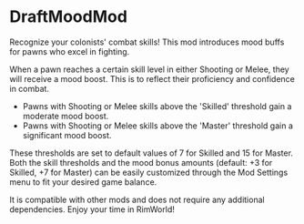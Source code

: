 # DraftMoodMod

Recognize your colonists' combat skills! This mod introduces mood buffs for pawns who excel in fighting.

When a pawn reaches a certain skill level in either Shooting or Melee, they will receive a mood boost. This is to reflect their proficiency and confidence in combat.

- Pawns with Shooting or Melee skills above the 'Skilled' threshold gain a moderate mood boost.
- Pawns with Shooting or Melee skills above the 'Master' threshold gain a significant mood boost.

These thresholds are set to default values of 7 for Skilled and 15 for Master. Both the skill thresholds and the mood bonus amounts (default: +3 for Skilled, +7 for Master) can be easily customized through the Mod Settings menu to fit your desired game balance.

It is compatible with other mods and does not require any additional dependencies. Enjoy your time in RimWorld!
